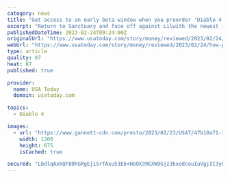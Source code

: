 ```yaml
---
category: news
title: "Get access to an early beta window when you preorder 'Diablo 4'"
excerpt: "Return to Sanctuary and face off against Lilwith the newest installment in the Diablo franchise, Diablo 4. The highly anticipated game comes out this summer, on June 6, 2023, but preorders have ..."
publishedDateTime: 2023-02-24T09:24:00Z
originalUrl: "https://www.usatoday.com/story/money/reviewed/2023/02/24/how-preorder-diablo-4-get-access-march-beta/11308100002/"
webUrl: "https://www.usatoday.com/story/money/reviewed/2023/02/24/how-preorder-diablo-4-get-access-march-beta/11308100002/"
type: article
quality: 87
heat: 87
published: true

provider:
  name: USA Today
  domain: usatoday.com

topics:
  - Diablo 4

images:
  - url: "https://www.gannett-cdn.com/presto/2023/02/23/USAT/47b10a71-385c-4faa-9e3c-13532c2b8e82-diablo4.png?auto=webp&crop=2987,1681,x12,y0&format=pjpg&width=1200"
    width: 1200
    height: 675
    isCached: true

secured: "LbdlqAxkQF80hGRgEji5rfAxu53E6+HoOX39EXW9Gjz3bxodcouIuVgjIC3yLQ3oIzZVHg+F3KXp5SJITvEnzpvcKzyUhAr4Ye+zDl4H51GKQR3ORjouutBPLZbYnEwcb/UHwzNG1dchjsEdXrYeTbLN61CGWnFejFAzebY5XaYEsp4i0bMRlbdjkTBZud2Vq59rcXTzq9y88ZjWKSrPfbMn7aWVLrqQ5hKPRTAoJ6J9vJaMPGd4M42vv69ldX7VigU90i67AB5xgTUYC162QDdMYlz/c1P5LrRO+soO61mOLu61HQ7fo2q1ScK8UIAFeeSwkrqOp7MpLhoqYGM+xhO6VgDivpju8O9FUhBBrjw=;Yx9qPl1sCuA30adQDZ212Q=="
---
```


